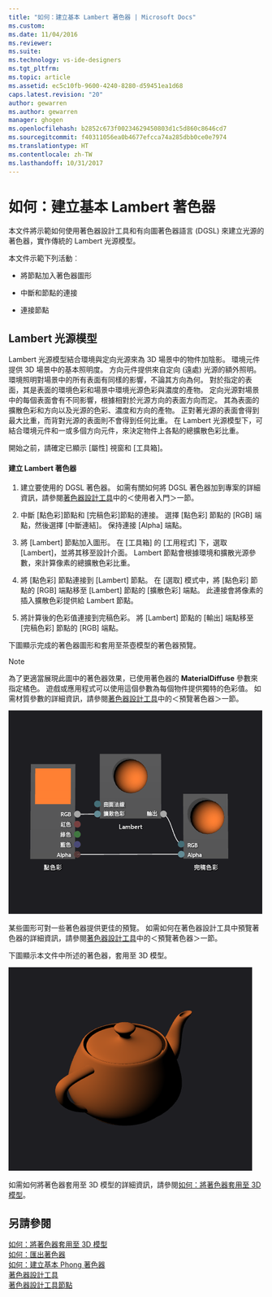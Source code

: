 ```yaml
---
title: "如何：建立基本 Lambert 著色器 | Microsoft Docs"
ms.custom: 
ms.date: 11/04/2016
ms.reviewer: 
ms.suite: 
ms.technology: vs-ide-designers
ms.tgt_pltfrm: 
ms.topic: article
ms.assetid: ec5c10fb-9600-4240-8280-d59451ea1d68
caps.latest.revision: "20"
author: gewarren
ms.author: gewarren
manager: ghogen
ms.openlocfilehash: b2852c673f00234629450803d1c5d860c8646cd7
ms.sourcegitcommit: f40311056ea0b4677efcca74a285dbb0ce0e7974
ms.translationtype: HT
ms.contentlocale: zh-TW
ms.lasthandoff: 10/31/2017
---
```

# <a name="how-to-create-a-basic-lambert-shader"></a>如何：建立基本 Lambert 著色器
本文件將示範如何使用著色器設計工具和有向圖著色器語言 (DGSL) 來建立光源的著色器，實作傳統的 Lambert 光源模型。  
  
 本文件示範下列活動︰  
  
-   將節點加入著色器圖形  
  
-   中斷和節點的連接  
  
-   連接節點  
  
## <a name="the-lambert-lighting-model"></a>Lambert 光源模型  
 Lambert 光源模型結合環境與定向光源來為 3D 場景中的物件加陰影。 環境元件提供 3D 場景中的基本照明度。 方向元件提供來自定向 (遠處) 光源的額外照明。 環境照明對場景中的所有表面有同樣的影響，不論其方向為何。 對於指定的表面，其是表面的環境色彩和場景中環境光源色彩與濃度的產物。 定向光源對場景中的每個表面會有不同影響，根據相對於光源方向的表面方向而定。 其為表面的擴散色彩和方向以及光源的色彩、濃度和方向的產物。 正對著光源的表面會得到最大比重，而背對光源的表面則不會得到任何比重。 在 Lambert 光源模型下，可結合環境元件和一或多個方向元件，來決定物件上各點的總擴散色彩比重。  
  
 開始之前，請確定已顯示 [屬性] 視窗和 [工具箱]。  
  
#### <a name="to-create-a-lambert-shader"></a>建立 Lambert 著色器  
  
1.  建立要使用的 DGSL 著色器。 如需有關如何將 DGSL 著色器加到專案的詳細資訊，請參閱[著色器設計工具](../designers/shader-designer.md)中的＜使用者入門＞一節。  
  
2.  中斷 [點色彩]節點和 [完稿色彩]節點的連接。 選擇 [點色彩] 節點的 [RGB] 端點，然後選擇 [中斷連結]。 保持連接 [Alpha] 端點。  
  
3.  將 [Lambert] 節點加入圖形。 在 [工具箱] 的 [工用程式] 下，選取 [Lambert]，並將其移至設計介面。 Lambert 節點會根據環境和擴散光源參數，來計算像素的總擴散色彩比重。  
  
4.  將 [點色彩] 節點連接到 [Lambert] 節點。 在 [選取] 模式中，將 [點色彩] 節點的 [RGB] 端點移至 [Lambert] 節點的 [擴散色彩] 端點。 此連接會將像素的插入擴散色彩提供給 Lambert 節點。  
  
5.  將計算後的色彩值連接到完稿色彩。 將 [Lambert] 節點的 [輸出] 端點移至 [完稿色彩] 節點的 [RGB] 端點。  
  
 下圖顯示完成的著色器圖形和套用至茶壺模型的著色器預覽。  
  
> [!NOTE]
>  為了更適當展現此圖中的著色器效果，已使用著色器的 **MaterialDiffuse** 參數來指定橘色。 遊戲或應用程式可以使用這個參數為每個物件提供獨特的色彩值。 如需材質參數的詳細資訊，請參閱[著色器設計工具](../designers/shader-designer.md)中的＜預覽著色器＞一節。  
  
 ![著色器圖形和其效果預覽。](../designers/media/digit-lambert-effect-graph.png "Digit-Lambert-Effect-Graph")  
  
 某些圖形可對一些著色器提供更佳的預覽。 如需如何在著色器設計工具中預覽著色器的詳細資訊，請參閱[著色器設計工具](../designers/shader-designer.md)中的＜預覽著色器＞一節。  
  
 下圖顯示本文件中所述的著色器，套用至 3D 模型。  
  
 ![已套用至模型的 Lambert 光源。](../designers/media/digit-lambert-effect-result.png "Digit-Lambert-Effect-Result")  
  
 如需如何將著色器套用至 3D 模型的詳細資訊，請參閱[如何：將著色器套用至 3D 模型](../designers/how-to-apply-a-shader-to-a-3-d-model.md)。  
  
## <a name="see-also"></a>另請參閱  
 [如何：將著色器套用至 3D 模型](../designers/how-to-apply-a-shader-to-a-3-d-model.md)   
 [如何：匯出著色器](../designers/how-to-export-a-shader.md)   
 [如何：建立基本 Phong 著色器](../designers/how-to-create-a-basic-phong-shader.md)   
 [著色器設計工具](../designers/shader-designer.md)   
 [著色器設計工具節點](../designers/shader-designer-nodes.md)